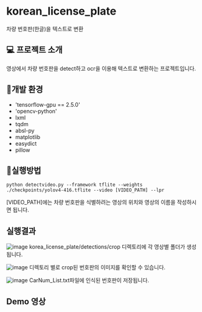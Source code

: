 # korean_license_plate
차량 번호판(한글)을 텍스트로 변환

  
## 💻 프로젝트 소개
영상에서 차량 번호판을 detect하고 ocr을 이용해 텍스트로 변환하는 프로젝트입니다.
<br>

  
## 🔧개발 환경
- 'tensorflow-gpu == 2.5.0'
- 'opencv-python'
- lxml
- tqdm
- absl-py
- matplotlib
- easydict
- pillow

  
## 🔗실행방법
```
python detectvideo.py --framework tflite --weights ./checkpoints/yolov4-416.tflite --video [VIDEO_PATH] --lpr
```
[VIDEO_PATH]에는 차량 번호판을 식별하려는 영상의 위치와 영상의 이름을 작성하시면 됩니다.


## 실행결과
![image](https://github.com/Jeong-AYeong/korean_license_plate/assets/87751593/81d799c3-f367-49c5-87be-5318a0d2aa8d)
korea_license_plate/detections/crop 디렉토리에 각 영상별 폴더가 생성됩니다.  

![image](https://github.com/Jeong-AYeong/korean_license_plate/assets/87751593/d5a32560-6b8d-4a26-9e0a-015f2ebd52a2)
디렉토리 별로 crop된 번호판의 이미지를 확인할 수 있습니다.
  
![image](https://github.com/Jeong-AYeong/korean_license_plate/assets/87751593/03d76d91-9da5-469c-bd19-778da7f6b344)
CarNum_List.txt파일에 인식된 번호판이 저장됩니다.

## Demo 영상

